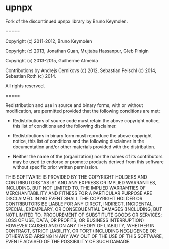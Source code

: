 upnpx
=====

Fork of the discontinued upnpx library by Bruno Keymolen.

=====

Copyright (c) 2011-2012, Bruno Keymolen

Copyright (c) 2013, Jonathan Guan, Mujtaba Hassanpur, Gleb Pinigin

Copyright (c) 2013-2015, Guilherme Almeida

Contributions by Andrejs Cernikovs (c) 2012, Sebastian Peischl (c) 2014, Sebastian Roth (c) 2014.

All rights reserved.

=====

Redistribution and use in source and binary forms, with or without modification,
are permitted provided that the following conditions are met:

* Redistributions of source code must retain the above copyright notice, this
  list of conditions and the following disclaimer.

* Redistributions in binary form must reproduce the above copyright notice, this
  list of conditions and the following disclaimer in the documentation and/or
  other materials provided with the distribution.

* Neither the name of the {organization} nor the names of its
  contributors may be used to endorse or promote products derived from
  this software without specific prior written permission.

THIS SOFTWARE IS PROVIDED BY THE COPYRIGHT HOLDERS AND CONTRIBUTORS "AS IS" AND
ANY EXPRESS OR IMPLIED WARRANTIES, INCLUDING, BUT NOT LIMITED TO, THE IMPLIED
WARRANTIES OF MERCHANTABILITY AND FITNESS FOR A PARTICULAR PURPOSE ARE
DISCLAIMED. IN NO EVENT SHALL THE COPYRIGHT HOLDER OR CONTRIBUTORS BE LIABLE FOR
ANY DIRECT, INDIRECT, INCIDENTAL, SPECIAL, EXEMPLARY, OR CONSEQUENTIAL DAMAGES
(INCLUDING, BUT NOT LIMITED TO, PROCUREMENT OF SUBSTITUTE GOODS OR SERVICES;
LOSS OF USE, DATA, OR PROFITS; OR BUSINESS INTERRUPTION) HOWEVER CAUSED AND ON
ANY THEORY OF LIABILITY, WHETHER IN CONTRACT, STRICT LIABILITY, OR TORT
(INCLUDING NEGLIGENCE OR OTHERWISE) ARISING IN ANY WAY OUT OF THE USE OF THIS
SOFTWARE, EVEN IF ADVISED OF THE POSSIBILITY OF SUCH DAMAGE.
